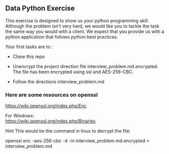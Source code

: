 ## Data Python Exercise

This exercise is designed to show us your python programming skill. Although the problem isn't very hard, we would like you to tackle the task the same way you would with a client. We expect that you provide us with a python application that follows python best practices.     

Your first tasks are to :  

* Clone this repo
* Unencrypt the project direction file  interview_problem.md.encrypted. The file has been encrypted using ssl and AES-256-CBC.

* Follow the directions interview_problem.md

### Here are some resources on openssl   
https://wiki.openssl.org/index.php/Enc

For Windows:   
https://wiki.openssl.org/index.php/Binaries

Hint This would be the command in linux to decrypt the file:

openssl enc -aes-256-cbc -d -in interview_problem.md.encrypted > interview_problem.md
